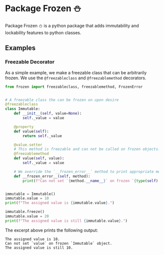 # Package Frozen :snowman:

Package Frozen :snowman: is a python package that adds 
immutability and lockability features to python classes.

## Examples
### Freezable Decorator
As a simple example, we make a freezable class that can be arbitrarily frozen. 
We use the `@freezableclass` and `@freezablemethod` decorators.

```python
from frozen import freezableclass, freezablemethod, FrozenError


# A freezable class the can be frozen on upon desire
@freezableclass
class Immutable:
	def __init__(self, value=None):
		self._value = value

	@property
	def value(self):
		return self._value

	@value.setter
	# This method is freezable and can not be called on frozen objects.
	@freezablemethod
	def value(self, value):
		self._value = value

	# We override the `__frozen_error__` method to print appropriate messages.
	def __frozen_error__(self, method):
		print(f"Can not set `{method.__name__}` on frozen `{type(self).__name__}` object.")


immutable = Immutable()
immutable.value = 10
print(f"The assigned value is {immutable.value}.")

immutable.freeze()
immutable.value = 20
print(f"The assigned value is still {immutable.value}.")
``` 

The excerpt above prints the following output:

```pycon
The assigned value is 10.
Can not set `value` on frozen `Immutable` object.
The assigned value is still 10.
```
